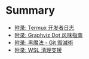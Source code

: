# Summary

- [附录: Termux 开发者日志](./termux-developer-journals.md)
- [附录: Graphviz Dot 风味指南](./dot-style.md)
- [附录: 黑魔法 - Git 毀滅術](./git-grafts.md)
- [附录: WSL 清理支援](./wsl-clean-help.md)
